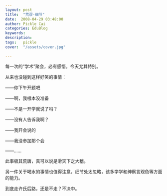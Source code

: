 ```yaml
---
layout: post  
title:  "荒谬·细节"
date:  2008-04-29 03:48:00
author: Pickle Cai  
categories: EduBlog  
keywords: 
description:   
tags:	pickle   
cover:  "/assets/cover.jpg"  

---
```


每一次的“学术”聚会，必有感悟。今天尤其特别。



从来也没碰到这样好笑的事情：





——你下午开题吧

——啊，我根本没准备

——不是一开学就说了吗？

——没有人告诉我啊？

——我开会说的

——我没参加那个会

——……

此事极其荒唐，真可以说是滑天下之大稽。



另一件关于喝水的事情也值得注意，细节处太忽略，该多学学和绅察言观色等方面的能力。



到底走许氏后路，还是不走？不决中。

		

		    
